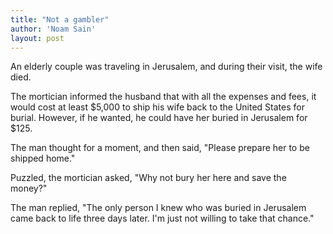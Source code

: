```yaml
---
title: "Not a gambler"
author: 'Noam Sain'
layout: post
---
```


An elderly couple was traveling in Jerusalem, and during their visit, the wife died.  
  
The mortician informed the husband that with all the expenses and fees, it would cost at least $5,000 to ship his wife back to the United States for burial. However, if he wanted, he could have her buried in Jerusalem for $125.

The man thought for a moment, and then said, "Please prepare her to be shipped home."

Puzzled, the mortician asked, "Why not bury her here and save the money?"

The man replied, "The only person I knew who was buried in Jerusalem came back to life three days later. I'm just not willing to take that chance."